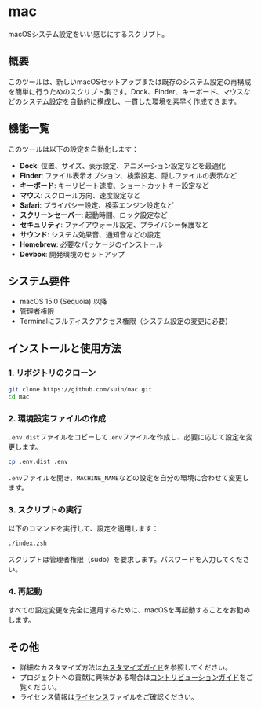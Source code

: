 # mac

macOSシステム設定をいい感じにするスクリプト。

## 概要

このツールは、新しいmacOSセットアップまたは既存のシステム設定の再構成を簡単に行うためのスクリプト集です。Dock、Finder、キーボード、マウスなどのシステム設定を自動的に構成し、一貫した環境を素早く作成できます。

## 機能一覧

このツールは以下の設定を自動化します：

- **Dock**: 位置、サイズ、表示設定、アニメーション設定などを最適化
- **Finder**: ファイル表示オプション、検索設定、隠しファイルの表示など
- **キーボード**: キーリピート速度、ショートカットキー設定など
- **マウス**: スクロール方向、速度設定など
- **Safari**: プライバシー設定、検索エンジン設定など
- **スクリーンセーバー**: 起動時間、ロック設定など
- **セキュリティ**: ファイアウォール設定、プライバシー保護など
- **サウンド**: システム効果音、通知音などの設定
- **Homebrew**: 必要なパッケージのインストール
- **Devbox**: 開発環境のセットアップ

## システム要件

- macOS 15.0 (Sequoia) 以降
- 管理者権限
- Terminalにフルディスクアクセス権限（システム設定の変更に必要）

## インストールと使用方法

### 1. リポジトリのクローン

```bash
git clone https://github.com/suin/mac.git
cd mac
```

### 2. 環境設定ファイルの作成

`.env.dist`ファイルをコピーして`.env`ファイルを作成し、必要に応じて設定を変更します。

```bash
cp .env.dist .env
```

`.env`ファイルを開き、`MACHINE_NAME`などの設定を自分の環境に合わせて変更します。

### 3. スクリプトの実行

以下のコマンドを実行して、設定を適用します：

```bash
./index.zsh
```

スクリプトは管理者権限（sudo）を要求します。パスワードを入力してください。

### 4. 再起動

すべての設定変更を完全に適用するために、macOSを再起動することをお勧めします。

## その他

- 詳細なカスタマイズ方法は[カスタマイズガイド](customize.md)を参照してください。
- プロジェクトへの貢献に興味がある場合は[コントリビューションガイド](contributing.md)をご覧ください。
- ライセンス情報は[ライセンス](license.md)ファイルをご確認ください。
